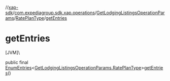 //[xap-sdk](../../../../index.md)/[com.expediagroup.sdk.xap.operations](../../index.md)/[GetLodgingListingsOperationParams](../index.md)/[RatePlanType](index.md)/[getEntries](get-entries.md)

# getEntries

[JVM]\

public final [EnumEntries](https://kotlinlang.org/api/latest/jvm/stdlib/kotlin.enums/-enum-entries/index.html)&lt;[GetLodgingListingsOperationParams.RatePlanType](index.md)&gt;[getEntries](get-entries.md)()
